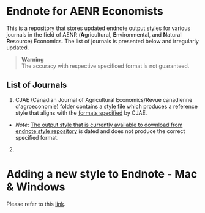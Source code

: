 # Endnote for AENR Economists

This is a repository that stores updated endnote output styles for various journals in the field of AENR (**A**gricultural, **E**nvironmental, and **N**atural **R**esource) Economics. The list of journals is presented below and irregularly updated. 

> **Warning** \
> The accuracy with respective specificed format is not guaranteed.


## List of Journals

1. CJAE (Canadian Journal of Agricultural Economics/Revue canadienne d'agroeconomie) folder contains a style file which produces a reference style that aligns with the [formats specified](https://onlinelibrary.wiley.com/page/journal/17447976/homepage/forauthors.html) by CJAE. 

  - _Note_: [The output style that is currently available to download from endnote style repository](https://endnote.com/downloads/styles/?wpv_aux_current_post_id=12829&wpv_view_count=12764-TCPID12829&wpv_post_search=Canadian+Journal+of+Agricultural+Economics) is dated and does not produce the correct specified format.

2. 

# Adding a new style to Endnote - Mac & Windows

Please refer to this [link](https://support.clarivate.com/Endnote/s/article/EndNote-Install-Additional-Output-Styles?language=en_US).

